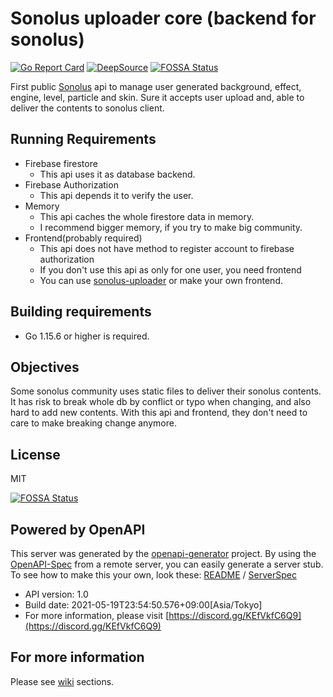 # Sonolus uploader core (backend for sonolus)
[![Go Report Card](https://goreportcard.com/badge/github.com/PurplePalette/sonolus-uploader-core)](https://goreportcard.com/report/github.com/PurplePalette/sonolus-uploader-core) [![DeepSource](https://deepsource.io/gh/PurplePalette/sonolus-uploader-core.svg/?label=active+issues&token=BtrlmMasopdXq8pFegZxtOB1)](https://deepsource.io/gh/PurplePalette/sonolus-uploader-core/?ref=repository-badge)
[![FOSSA Status](https://app.fossa.com/api/projects/git%2Bgithub.com%2FPurplePalette%2Fsonolus-uploader-core.svg?type=shield)](https://app.fossa.com/projects/git%2Bgithub.com%2FPurplePalette%2Fsonolus-uploader-core?ref=badge_shield)

First public [Sonolus](https://sonolus.com/) api to manage user generated background, effect, engine, level, particle and skin. Sure it accepts user upload and, able to deliver the contents to sonolus client.

## Running Requirements
- Firebase firestore
  - This api uses it as database backend.
- Firebase Authorization
  - This api depends it to verify the user.
- Memory
  - This api caches the whole firestore data in memory.
  - I recommend bigger memory, if you try to make big community.
- Frontend(probably required)
  - This api does not have method to register account to firebase authorization
  - If you don't use this api as only for one user, you need frontend
  - You can use [sonolus-uploader](https://github.com/PurplePalette/sonolus-uploader) or make your own frontend.

## Building requirements
- Go 1.15.6 or higher is required.

## Objectives
Some sonolus community uses static files to deliver their sonolus contents.
It has risk to break whole db by conflict or typo when changing, and also hard to add new contents.
With this api and frontend, they don't need to care to make breaking change anymore.

## License
MIT


[![FOSSA Status](https://app.fossa.com/api/projects/git%2Bgithub.com%2FPurplePalette%2Fsonolus-uploader-core.svg?type=large)](https://app.fossa.com/projects/git%2Bgithub.com%2FPurplePalette%2Fsonolus-uploader-core?ref=badge_large)

## Powered by OpenAPI
This server was generated by the [openapi-generator](https://openapi-generator.tech) project.
By using the [OpenAPI-Spec](https://github.com/OAI/OpenAPI-Specification) from a remote server, you can easily generate a server stub. To see how to make this your own, look these: [README](https://openapi-generator.tech) / [ServerSpec](https://github.com/PurplePalette/sonolus-uploader-core/blob/main/api/openapi.yaml)
- API version: 1.0
- Build date: 2021-05-19T23:54:50.576+09:00[Asia/Tokyo]
- For more information, please visit [https://discord.gg/KEfVkfC6Q9](https://discord.gg/KEfVkfC6Q9)

## For more information
Please see [wiki](https://github.com/PurplePalette/sonolus-uploader-core/wiki) sections.